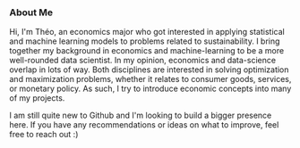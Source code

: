 ### About Me

Hi, I'm Théo, an economics major who got interested in applying statistical and machine learning models to problems related to sustainability. I bring together my background in economics and machine-learning to be a more well-rounded data scientist. In my opinion, economics and data-science overlap in lots of way. Both disciplines are interested in solving optimization and maximization problems, whether it relates to consumer goods, services, or monetary policy. As such, I try to introduce economic concepts into many of my projects.  

I am still quite new to Github and I'm looking to build a bigger presence here. If you have any recommendations or ideas on what to improve, feel free to reach out :)
